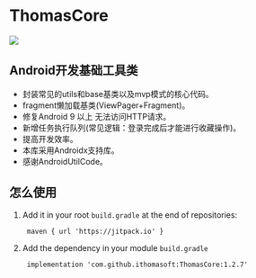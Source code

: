 # ThomasCore
[![](https://jitpack.io/v/ithomasoft/ThomasCore.svg)](https://jitpack.io/#ithomasoft/ThomasCore)
## Android开发基础工具类
* 封装常见的utils和base基类以及mvp模式的核心代码。
* fragment懒加载基类(ViewPager+Fragment)。
* 修复Android 9 以上 无法访问HTTP请求。
* 新增任务执行队列(常见逻辑：登录完成后才能进行收藏操作)。
* 提高开发效率。
* 本库采用Androidx支持库。
* 感谢AndroidUtilCode。
## 怎么使用
1. Add it in your root `build.gradle` at the end of repositories:

	`` 
	maven { url 'https://jitpack.io' }
    ``
2. Add the dependency in your module  `build.gradle`

    `` 
    implementation 'com.github.ithomasoft:ThomasCore:1.2.7'
    ``

